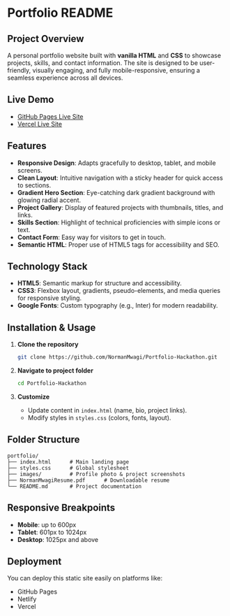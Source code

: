
# Portfolio README

## Project Overview

A personal portfolio website built with **vanilla HTML** and **CSS** to showcase projects, skills, and contact information. The site is designed to be user-friendly, visually engaging, and fully mobile-responsive, ensuring a seamless experience across all devices.

## Live Demo

* [GitHub Pages Live Site](https://normanmwagi.github.io/Portfolio-Hackathon/)
* [Vercel Live Site](https://mwagi-portfolio.vercel.app/)
  
## Features

* **Responsive Design**: Adapts gracefully to desktop, tablet, and mobile screens.
* **Clean Layout**: Intuitive navigation with a sticky header for quick access to sections.
* **Gradient Hero Section**: Eye-catching dark gradient background with glowing radial accent.
* **Project Gallery**: Display of featured projects with thumbnails, titles, and links.
* **Skills Section**: Highlight of technical proficiencies with simple icons or text.
* **Contact Form**: Easy way for visitors to get in touch.
* **Semantic HTML**: Proper use of HTML5 tags for accessibility and SEO.

## Technology Stack

* **HTML5**: Semantic markup for structure and accessibility.
* **CSS3**: Flexbox layout, gradients, pseudo-elements, and media queries for responsive styling.
* **Google Fonts**: Custom typography (e.g., Inter) for modern readability.

## Installation & Usage

1. **Clone the repository**

   ```bash
   git clone https://github.com/NormanMwagi/Portfolio-Hackathon.git
   ```
2. **Navigate to project folder**

   ```bash
   cd Portfolio-Hackathon
   ```

3. **Customize**

   * Update content in `index.html` (name, bio, project links).
   * Modify styles in `styles.css` (colors, fonts, layout).

## Folder Structure

```
portfolio/
├── index.html      # Main landing page
├── styles.css      # Global stylesheet
├── images/         # Profile photo & project screenshots
├── NormanMwagiResume.pdf      # Downloadable resume
└── README.md       # Project documentation
```

## Responsive Breakpoints

* **Mobile**: up to 600px
* **Tablet**: 601px to 1024px
* **Desktop**: 1025px and above

## Deployment

You can deploy this static site easily on platforms like:

* GitHub Pages
* Netlify
* Vercel


